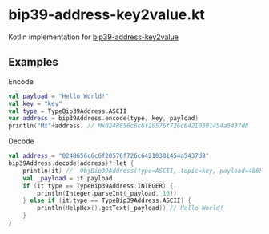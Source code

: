 # bip39-address-key2value.kt

Kotlin  implementation for [bip39-address-key2value](https://github.com/counters/bip39-address-key2value)
  
## Examples

Encode
```kotlin
val payload = "Hello World!"
val key = "key"
val type = TypeBip39Address.ASCII
var address = bip39Address.encode(type, key, payload)
println("Mx"+address) // Mx0248656c6c6f20576f726c64210301454a5437d8
```

Decode
```kotlin
val address = "0248656c6c6f20576f726c64210301454a5437d8"
bip39Address.decode(address)?.let {
    println(it) //  ObjBip39Address(type=ASCII, topic=key, payload=48656c6c6f20576f726c64)
    val _payload = it.payload
    if (it.type == TypeBip39Address.INTEGER) {
        println(Integer.parseInt(_payload, 16))
    } else if (it.type == TypeBip39Address.ASCII) {
        println(HelpHex().getText(_payload)) // Hello World!
    }
}
```
